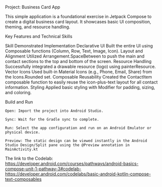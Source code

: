 Project: Business Card App

This simple application is a foundational exercise in Jetpack Compose to create a digital business card layout. It showcases basic UI composition, theming, and resource handling.

Key Features and Technical Skills

Skill Demonstrated                           	Implementation
Declarative UI             	Built the entire UI using Composable functions (Column, Row, Text, Image, Icon).
Layout and Alignment	        Utilized Arrangement.SpaceBetween to push the main and contact sections to the top and bottom of the screen.
Resource Handling	        Successfully integrated a drawable resource (logo) using painterResource.
Vector Icons	                Used built-in Material Icons (e.g., Phone, Email, Share) from the Icons.Rounded set.
Composable Reusability   	Created the ContactItem composable function to easily reuse the icon-plus-text layout for all contact information.
Styling                 	Applied basic styling with Modifier for padding, sizing, and coloring.


 Build and Run

    Open: Import the project into Android Studio.

    Sync: Wait for the Gradle sync to complete.

    Run: Select the app configuration and run on an Android Emulator or physical device.

    Preview: The static design can be viewed instantly in the Android Studio Design/Split pane using the @Preview annotation in MainActivity.kt


The link to the Codelab: https://developer.android.com/courses/pathways/android-basics-compose-unit-1-pathway-3#codelab-https://developer.android.com/codelabs/basic-android-kotlin-compose-text-composables
